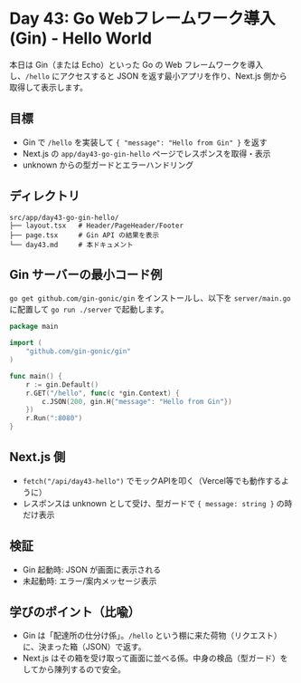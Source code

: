 # Day 43: Go Webフレームワーク導入 (Gin) - Hello World

本日は Gin（または Echo）といった Go の Web フレームワークを導入し、`/hello` にアクセスすると JSON を返す最小アプリを作り、Next.js 側から取得して表示します。

## 目標
- Gin で `/hello` を実装して `{ "message": "Hello from Gin" }` を返す
- Next.js の `app/day43-go-gin-hello` ページでレスポンスを取得・表示
- unknown からの型ガードとエラーハンドリング

## ディレクトリ
```
src/app/day43-go-gin-hello/
├── layout.tsx   # Header/PageHeader/Footer
├── page.tsx     # Gin API の結果を表示
└── day43.md     # 本ドキュメント
```

## Gin サーバーの最小コード例
`go get github.com/gin-gonic/gin` をインストールし、以下を `server/main.go` に配置して `go run ./server` で起動します。

```go
package main

import (
    "github.com/gin-gonic/gin"
)

func main() {
    r := gin.Default()
    r.GET("/hello", func(c *gin.Context) {
        c.JSON(200, gin.H{"message": "Hello from Gin"})
    })
    r.Run(":8080")
}
```

## Next.js 側
- `fetch("/api/day43-hello")` でモックAPIを叩く（Vercel等でも動作するように）
- レスポンスは unknown として受け、型ガードで `{ message: string }` の時だけ表示

## 検証
- Gin 起動時: JSON が画面に表示される
- 未起動時: エラー/案内メッセージ表示

## 学びのポイント（比喩）
- Gin は「配達所の仕分け係」。`/hello` という棚に来た荷物（リクエスト）に、決まった箱（JSON）で返す。
- Next.js はその箱を受け取って画面に並べる係。中身の検品（型ガード）をしてから陳列するので安全。


